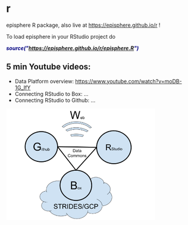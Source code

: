# r
episphere R package, also live at https://episphere.github.io/r !

To load episphere in your RStudio project do 

<b><i style="backgroundColor:yellow;color:navy"> source("https://episphere.github.io/r/episphere.R") </i></b>

## 5 min Youtube videos:

* Data Platform overview: https://www.youtube.com/watch?v=moDB-1G_IfY
* Connecting RStudio to Box: ...
* Connecting RStudio to Github: ...

<img width=400 src="https://github.com/episphere/r/blob/main/Data%20Platform%20Diagram.png">

